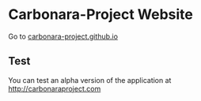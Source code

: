 # Carbonara-Project Website
Go to [carbonara-project.github.io](https://carbonara-project.github.io/)

## Test 
You can test an alpha version of the application at http://carbonaraproject.com
